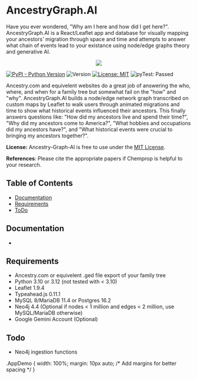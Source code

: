 # AncestryGraph.AI
Have you ever wondered, "Why am I here and how did I get here?". AncestryGraph.AI is a React/Leaflet app and database for visually mapping your ancestors' migration through space and time and attempts to answer what chain of events lead to your existance using node/edge graphs theory and generative AI.

<div align="center">
  <img src="static/AncestryAI.gif">
</div>

[![PyPI - Python Version](https://img.shields.io/badge/python-3.10%20%7C%203.12-blue)](https://www.python.org/downloads/)
![Version](https://img.shields.io/badge/version-0.1-green)
[![License: MIT](https://img.shields.io/badge/License-MIT-yellow.svg)](https://opensource.org/licenses/MIT)
![pyTest: Passed](https://img.shields.io/badge/pyTests-passed-red)

Ancestry.com and equivelent websites do a great job of answering the who, where, and when for a family tree but somewhat fail on the "how" and "why". AncestryGraph.AI builds a node/edge network graph transcribed on custom maps by Leaflet to walk users through animated migrations and time to show what historical events influenced their ancestors. This finally answers questions like: "How did my ancestors live and spend their time?", "Why did my ancestors come to America?", "What hobbies and occupations did my ancestors have?", and "What historical events were crucial to bringing my ancestors together?".

**License:** Ancestry-Graph-AI is free to use under the [MIT License](LICENSE.txt).

**References**: Please cite the appropriate papers if Chemprop is helpful to your research.

## Table of Contents

- [Documentation](#documentation)
- [Requirements](#requirements)
- [ToDo](#todo)

## Documentation

* 

## Requirements

* Ancestry.com or equivelent .ged file export of your family tree
* Python 3.10 or 3.12 (not tested with < 3.10)
* Leaflet 1.9.4
* Typeahead.js 0.11.1
* MySQL 8/MariaDB 11.4 or Postgres 16.2
* Neo4j 4.4 (Optional if nodes < 1 million and edges < 2 million, use MySQL/MariaDB otherwise)
* Google Gemini Account (Optional)

## Todo

* Neo4j ingestion functions


 .AppDemo {
    width: 100%;
    margin: 10px auto;  /* Add margins for better spacing */
}
